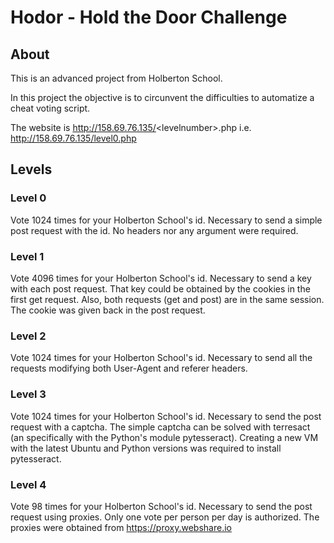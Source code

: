# Hodor - Hold the Door Challenge

## About

This is an advanced project from Holberton School.

In this project the objective is to circunvent the difficulties to automatize a cheat voting script.

The website is http://158.69.76.135/<levelnumber\>.php i.e. http://158.69.76.135/level0.php

## Levels
### Level 0
Vote 1024 times for your Holberton School's id.
Necessary to send a simple post request with the id. No headers nor any argument were required.

### Level 1
Vote 4096 times for your Holberton School's id.
Necessary to send a key with each post request. That key could be obtained by the cookies in the first get request. Also, both requests (get and post) are in the same session. The cookie was given back in the post request.

### Level 2
Vote 1024 times for your Holberton School's id.
Necessary to send all the requests modifying both User-Agent and referer headers.

### Level 3
Vote 1024 times for your Holberton School's id.
Necessary to send the post request with a captcha. The simple captcha can be solved with terresact (an specifically with the Python's module pytesseract). Creating a new VM with the latest Ubuntu and Python versions was required to install pytesseract.

### Level 4
Vote 98 times for your Holberton School's id.
Necessary to send the post request using proxies. Only one vote per person per day is authorized.
The proxies were obtained from https://proxy.webshare.io
